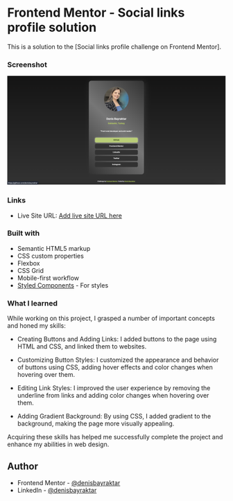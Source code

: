 # Frontend Mentor - Social links profile solution

This is a solution to the [Social links profile challenge on Frontend Mentor]. 


### Screenshot

![](./screenshot.jpg)


### Links

- Live Site URL: [Add live site URL here](https://your-live-site-url.com)


### Built with

- Semantic HTML5 markup
- CSS custom properties
- Flexbox
- CSS Grid
- Mobile-first workflow
- [Styled Components](https://styled-components.com/) - For styles


### What I learned

While working on this project, I grasped a number of important concepts and honed my skills:

- Creating Buttons and Adding Links: I added buttons to the page using HTML and CSS, and linked them to websites.

- Customizing Button Styles: I customized the appearance and behavior of buttons using CSS, adding hover effects and color changes when hovering over them.

- Editing Link Styles: I improved the user experience by removing the underline from links and adding color changes when hovering over them.

- Adding Gradient Background: By using CSS, I added gradient to the background, making the page more visually appealing.

Acquiring these skills has helped me successfully complete the project and enhance my abilities in web design.


## Author

- Frontend Mentor - [@denisbayraktar](https://www.frontendmentor.io/profile/denisbayraktar)
- LinkedIn - [@denisbayraktar](https://www.linkedin.com/in/denisbayraktar/)

